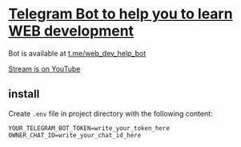 # [Telegram Bot to help you to learn WEB development](https://github.com/UniBreakfast/web-help-telegram-bot)

Bot is available at [t.me/web_dev_help_bot](https://t.me/web_dev_help_bot)

[Stream is on YouTube](https://www.youtube.com/watch?v=8eQ29g-dAzo&list=PLpyca7mQnpmKID0wkOP2OQT1TM6i7nshX&index=1)

## install

Create `.env` file in project directory with the following content:

```
YOUR_TELEGRAM_BOT_TOKEN=write_your_token_here
OWNER_CHAT_ID=write_your_chat_id_here
```
